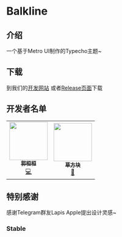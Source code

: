 ﻿# Balkline
## 介绍
一个基于Metro UI制作的Typecho主题~
## 下载
到我们的[开发网站](https://balkline.pp.ua)
或者[Release页面](https://github.com/TeamMicrol/Balkline/releases)下载
## 开发者名单
<table>
  <tr>
<td align="center">
  <a href="https://github.com/yuhuan-afk">
  <img src="https://avatars.githubusercontent.com/u/55643232?v=4?s=100" width="100px;" alt=""/>
  <br />
  <sub>
  <b>郭桓桓</b>
  </sub>
  </a>
  <br />
  <a href="https://github.com/TeamMicrol/Balkline/commits?author=yuhuan-afk" title="Code">💻
  </a>
  </td>
  <td align="center"><a href="https://github.com/GrassBlock1"><img src="https://avatars.githubusercontent.com/u/46253950?v=4?s=100" width="100px;" alt=""/><br /><sub><b>草方块</b></sub></a><br /><a href="#design-GrassBlock1" title="Design">🎨</a></td>
  </tr>
</table>

## 特别感谢
感谢Telegram群友Lapis Apple提出设计灵感~

### Stable
